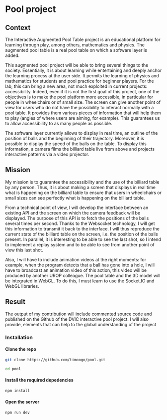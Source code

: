 # Pool project

## Context

The Interactive Augmented Pool Table project is an educational platform for learning through play, among others, mathematics and physics. The augmented pool table is a real pool table on which a software layer is added.

This augmented pool project will be able to bring several things to the society. Essentially, it is about learning while entertaining and deeply anchor the learning process at the user side. It permits the learning of physics and mathematics for students and pool practice for beginner players.
For the lab, this can bring a new area, not much exploited in current projects: accessibility. Indeed, even if it is not the first goal of this project, one of the objectives is to make the pool platform more accessible, in particular for people in wheelchairs or of small size.  The screen can give another point of view for users who do not have the possibility to interact normally with a pool table. It provides them various pieces of information that will help them to play (angles of where users are aiming, for example). This guarantees us to allow accessibility to as many people as possible.

The software layer currently allows to display in real time, an outline of the position of balls and the beginning of their trajectory. Moreover, it is possible to display the speed of the balls on the table. To display this information, a camera films the billiard table live from above and projects interactive patterns via a video projector.

## Mission

My mission is to guarantee the accessibility and the use of the billiard table by any person.
Thus, it is about making a screen that displays in real time what is happening on the billiard table to ensure that users in wheelchairs or small sizes can see perfectly what is happening on the billiard table.

From a technical point of view, I will develop the interface between an existing API and the screen on which the camera feedback will be displayed. The purpose of this API is to fetch the positions of the balls several times per second. Thanks to the Websocket technology, I will get this information to transmit it back to the interface. I will thus reproduce the current state of the billiard table on the screen, i.e. the position of the balls present. In parallel, it is interesting to be able to see the last shot, so I intend to implement a replay system and to be able to see from another point of view this last shot.

Also, I will have to include animation videos at the right moments: for example, when the program detects that a ball has gone into a hole, I will have to broadcast an animation video of this action, this video will be produced by another UROP colleague. The pool table and the 3D model will be integrated in WebGL. To do this, I must learn to use the Socket.IO and WebGL libraries.

## Result

The output of my contribution will include commented source code and published on the Github of the DVIC interactive pool project. I will also provide, elements that can help to the global understanding of the project

### Installation

#### Clone the repo

```bash
git clone https://github.com/timoogo/pool.git
```

```bash
cd pool
```

#### Install the required depedencies

```bash
npm install
```

#### Open the server

```bash
npm run dev
```
